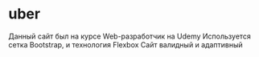 # uber
Данный сайт был на курсе Web-разработчик на Udemy
Используется сетка Bootstrap, и технология Flexbox
Сайт валидный и адаптивный
